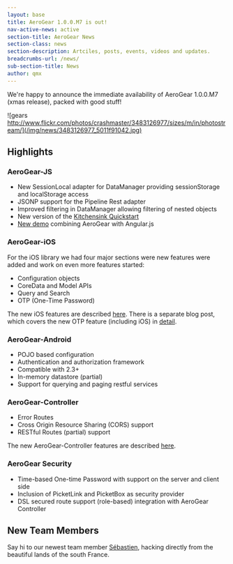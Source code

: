 ```yaml
---
layout: base
title: AeroGear 1.0.0.M7 is out!
nav-active-news: active
section-title: AeroGear News
section-class: news
section-description: Artciles, posts, events, videos and updates.
breadcrumbs-url: /news/
sub-section-title: News
author: qmx
---
```



We're happy to announce the immediate availability of AeroGear 1.0.0.M7 (xmas release), packed with good stuff!

![gears http://www.flickr.com/photos/crashmaster/3483126977/sizes/m/in/photostream/](/img/news/3483126977_5011f91042.jpg)

## Highlights

### AeroGear-JS

* New SessionLocal adapter for DataManager providing sessionStorage and localStorage access
* JSONP support for the Pipeline Rest adapter
* Improved filtering in DataManager allowing filtering of nested objects
* New version of the [Kitchensink Quickstart](http://js-aerogear.rhcloud.com/)
* [New demo](http://blog.krisborchers.com/2012/12/20/aerogear-from-a-different-angle/) combining AeroGear with Angular.js

### AeroGear-iOS

For the iOS library we had four major sections were new features were added and work on even more features started:

* Configuration objects
* CoreData and Model APIs
* Query and Search
* OTP (One-Time Password)

The new iOS features are described [here](http://matthiaswessendorf.wordpress.com/2012/12/20/aerogear-ios-lib-milestone-2/ ). There is a separate blog post, which covers the new OTP feature (including iOS) in [detail](http://cvasilak.blogspot.com/2012/12/aerogear-and-otp.html).

### AeroGear-Android

* POJO based configuration
* Authentication and authorization framework
* Compatible with 2.3+
* In-memory datastore (partial)
* Support for querying and paging restful services

### AeroGear-Controller

* Error Routes
* Cross Origin Resource Sharing (CORS) support
* RESTful Routes (partial) support

The new AeroGear-Controller features are described [here](http://dbevenius.org).

### AeroGear Security

* Time-based One-time Password with support on the server and client side
* Inclusion of PicketLink and PicketBox as security provider
* DSL secured route support (role-based) integration with AeroGear Controller

## New Team Members

Say hi to our newest team member [Sébastien](https://twitter.com/sebi2706), hacking directly from the beautiful lands of the south France.
